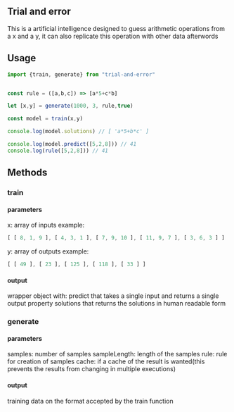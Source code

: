 ## Trial and error

This is a artificial intelligence designed to guess arithmetic operations from a x and a y, it can also replicate this operation with other data afterwords

## Usage

```js
import {train, generate} from "trial-and-error"


const rule = ([a,b,c]) => [a*5+c*b]

let [x,y] = generate(1000, 3, rule,true)

const model = train(x,y)

console.log(model.solutions) // [ 'a*5+b*c' ]

console.log(model.predict([5,2,8])) // 41
console.log(rule([5,2,8])) // 41

```


## Methods

### train

#### parameters

x: array of inputs
example:
```js 
[ [ 8, 1, 9 ], [ 4, 3, 1 ], [ 7, 9, 10 ], [ 11, 9, 7 ], [ 3, 6, 3 ] ]
```
y: array of outputs
example:
```js 
[ [ 49 ], [ 23 ], [ 125 ], [ 118 ], [ 33 ] ]
```

#### output
wrapper object with:
     predict that takes a single input and returns a single output
     property solutions that returns the solutions in human readable form

### generate
#### parameters
samples: number of samples
sampleLength: length of the samples
rule: rule for creation of samples
cache: if a cache of the result is wanted(this prevents the results from changing in multiple executions)
#### output
training data on the format accepted by the train function